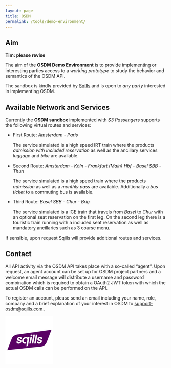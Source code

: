 ```yaml
---
layout: page
title: OSDM
permalink: /tools/demo-environment/
---
```


## Aim

**Tim: please revise**

The aim of the **OSDM Demo Environment** is to provide implementing or
interesting parties access to a _working prototype_ to study the behavior and
semantics of the OSDM API.

The sandbox is kindly provided by [Sqills](https://www.sqills.com) and is open
to _any party_ interested in implementing OSDM.

## Available Network and Services

Currently the **OSDM sandbox** implemented with _S3 Passengers_ supports the
following virtual routes and services:

- First Route: _Amsterdam_ - _Paris_

  The service simulated is a high speed IRT train where the products _admission
  with included reservation_ as well as the ancillary services _luggage_ and
  _bike_ are available.

- Second Route: _Amsterdam_ - _Köln_ - _Frankfurt (Main) Hbf_ - _Basel SBB_ -
  _Thun_

  The service simulated is a high speed train where the products _admission_ as
  well as a _monthly pass_ are available. Additionally a _bus ticket_ to a
  commuting bus is available.

- Third Route: _Basel SBB_ - _Chur_ - _Brig_

  The service simulated is a ICE train that travels from _Basel_ to _Chur_ with
  an optional seat reservation on the first leg. On the second leg there is a
  touristic train running with a included seat reservation as well as mandatory
  ancillaries such as 3 course menu.

If sensible, upon request Sqills will provide additional routes and services.

## Contact

All API activity via the OSDM API takes place with a so-called “agent”. Upon
request, an agent account can be set up for OSDM project partners and a welcome
email message will distribute a username and password combination which is
required to obtain a OAuth2 JWT token with which the actual OSDM calls can be
performed on the API.

To register an account, please send an email including your name, role, company
and a brief explanation of your interest in OSDM to
[support-osdm@sqills.com ](mailto:support-osdm@sqills.com).

![Sqills](../images/logo/Sqills-logo.png)
